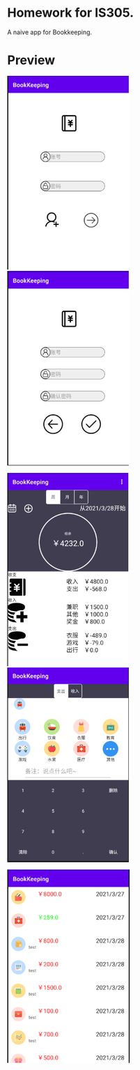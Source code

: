 # Homework for IS305.

A naive app for Bookkeeping.

# Preview

<img src="https://github.com/lt974982407/BookKeeping/blob/master/pic/login.png" style="zoom:75%;" /><img src="https://github.com/lt974982407/BookKeeping/blob/master/pic/regisiter.png" alt="login" style="zoom:75%;" />



<img src="https://github.com/lt974982407/BookKeeping/blob/master/pic/main.png" alt="main" style="zoom:75%;" /><img src="https://github.com/lt974982407/BookKeeping/blob/master/pic/add.png" alt="add" style="zoom:75%;" />



<img src="https://github.com/lt974982407/BookKeeping/blob/master/pic/detail.png" alt="detail" style="zoom:75%;" />





